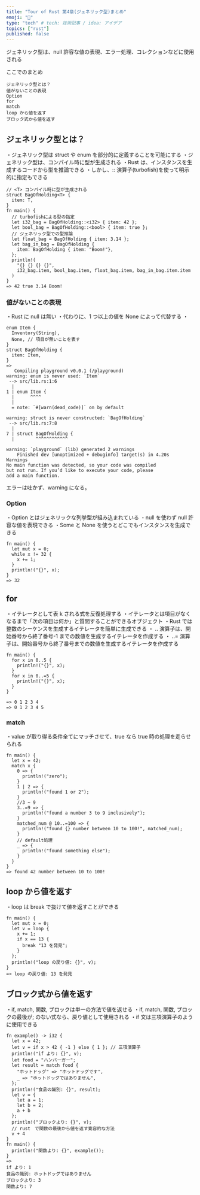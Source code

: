 ```yaml
---
title: "Tour of Rust 第4章(ジェネリック型)まとめ"
emoji: "🐡"
type: "tech" # tech: 技術記事 / idea: アイデア
topics: ["rust"]
published: false
---
```


ジェネリック型は、null 許容な値の表現、エラー処理、コレクションなどに使用される

ここでのまとめ

```
ジェネリック型とは？
値がないことの表現
Option
for
match
loop から値を返す
ブロック式から値を返す
```

## ジェネリック型とは？

・ジェネリック型は struct や enum を部分的に定義することを可能にする
・ジェネリック型は、コンパイル時に型が生成される
・Rust は、インスタンスを生成するコードから型を推論できる
・しかし、::<T> 演算子(turbofish)を使って明示的に指定もできる

```
// <T> コンパイル時に型が生成される
struct BagOfHolding<T> {
  item: T,
}
fn main() {
  // turbofishによる型の指定
  let i32_bag = BagOfHolding::<i32> { item: 42 };
  let bool_bag = BagOfHolding::<bool> { item: true };
  // ジェネリック型での型推論
  let float_bag = BagOfHolding { item: 3.14 };
  let bag_in_bag = BagOfHolding {
    item: BagOfHolding { item: "Boom!"},
  };
  println!(
    "{} {} {} {}",
    i32_bag.item, bool_bag.item, float_bag.item, bag_in_bag.item.item
  )
}
=> 42 true 3.14 Boom!
```

### 値がないことの表現

・Rust に null は無い
・代わりに、1 つ以上の値を None によって代替する
・

```
enum Item {
  Inventory(String),
  None, // 項目が無いことを表す
}
struct BagOfHolding {
  item: Item,
}
=>
   Compiling playground v0.0.1 (/playground)
warning: enum is never used: `Item`
 --> src/lib.rs:1:6
  |
1 | enum Item {
  |      ^^^^
  |
  = note: `#[warn(dead_code)]` on by default

warning: struct is never constructed: `BagOfHolding`
 --> src/lib.rs:7:8
  |
7 | struct BagOfHolding {
  |        ^^^^^^^^^^^^

warning: `playground` (lib) generated 2 warnings
    Finished dev [unoptimized + debuginfo] target(s) in 4.20s
Warnings
No main function was detected, so your code was compiled
but not run. If you’d like to execute your code, please
add a main function.
```

エラーは吐かず、warning になる。

### Option

・Option とはジェネリックな列挙型が組み込まれている
・null を使わず null 許容な値を表現できる
・Some と None を使うとどこでもインスタンスを生成できる

```
fn main() {
  let mut x = 0;
  while x != 32 {
    x += 1;
  }
  println!("{}", x);
}
=> 32
```

## for

・イテレータとして表 k される式を反復処理する
・イテレータとは項目がなくなるまで「次の項目は何か」と質問することができるオブジェクト
・Rust では整数のシーケンスを生成するイテレータを簡単に生成できる
・ .. 演算子は、開始番号から終了番号-1 までの数値を生成するイテレータを作成する
・ ..= 演算子は、開始番号から終了番号までの数値を生成するイテレータを作成する

```
fn main() {
  for x in 0..5 {
    println!("{}", x);
  }
  for x in 0..=5 {
    println!("{}", x);
  }
}

=> 0 1 2 3 4
=> 0 1 2 3 4 5
```

### match

・value が取り得る条件全てにマッチさせて、true なら true 時の処理を走らせられる

```
fn main() {
  let x = 42;
  match x {
    0 => {
      println!("zero");
    }
    1 | 2 => {
      println!("found 1 or 2");
    }
    //3 ~ 9
    3..=9 => {
      println!("found a number 3 to 9 inclusively");
    }
    matched_num @ 10..=100 => {
      println!("found {} number between 10 to 100!", matched_num);
    }
    // default処理
    _ => {
      println!("found something else");
    }
  }
}
=> found 42 number between 10 to 100!
```

## loop から値を返す

・loop は break で抜けて値を返すことができる

```
fn main() {
  let mut x = 0;
  let v = loop {
    x += 1;
    if x == 13 {
      break "13 を発見";
    }
  };
  println!("loop の戻り値: {}", v);
}
=> loop の戻り値: 13 を発見
```

## ブロック式から値を返す

・if, match, 関数, ブロックは単一の方法で値を返せる
・if, match, 関数, ブロックの最後が; のない式なら、戻り値として使用される
・if 文は三項演算子のように使用できる

```
fn example() -> i32 {
  let x = 42;
  let v = if x > 42 { -1 } else { 1 }; // 三項演算子
  println!("if より: {}", v);
  let food = "ハンバーガー";
  let result = match food {
    "ホットドッグ" => "ホットドッグです",
    _ => "ホットドッグではありません",
  };
  println!("食品の識別: {}", result);
  let v = {
    let a = 1;
    let b = 2;
    a + b
  };
  println!("ブロックより: {}", v);
  // rust　で関数の最後から値を返す寛容的な方法
  v + 4
}
fn main() {
  println!("関数より: {}", example());
}
=>
if より: 1
食品の識別: ホットドッグではありません
ブロックより: 3
関数より: 7
```
